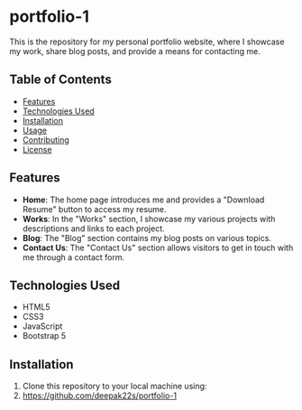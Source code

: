 # portfolio-1


This is the repository for my personal portfolio website, where I showcase my work, share blog posts, and provide a means for contacting me.

## Table of Contents
- [Features](#features)
- [Technologies Used](#technologies-used)
- [Installation](#installation)
- [Usage](#usage)
- [Contributing](#contributing)
- [License](#license)


## Features
- **Home**: The home page introduces me and provides a "Download Resume" button to access my resume.
- **Works**: In the "Works" section, I showcase my various projects with descriptions and links to each project.
- **Blog**: The "Blog" section contains my blog posts on various topics.
- **Contact Us**: The "Contact Us" section allows visitors to get in touch with me through a contact form.

## Technologies Used
- HTML5
- CSS3
- JavaScript
- Bootstrap 5

## Installation
1. Clone this repository to your local machine using:
2. https://github.com/deepak22s/portfolio-1
